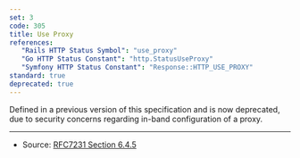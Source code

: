 ```yaml
---
set: 3
code: 305
title: Use Proxy
references:
   "Rails HTTP Status Symbol": "use_proxy"
   "Go HTTP Status Constant": "http.StatusUseProxy"
   "Symfony HTTP Status Constant": "Response::HTTP_USE_PROXY"
standard: true
deprecated: true
---
```


Defined in a previous version of this specification and is now deprecated, due to security concerns regarding in-band configuration of a proxy.

---

* Source: [RFC7231 Section 6.4.5][1]

[1]: <http://tools.ietf.org/html/rfc7231#section-6.4.5>
